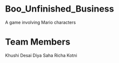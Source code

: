 # Boo_Unfinished_Business
A game involving Mario characters
# Team Members #
Khushi Desai
Diya Saha
Richa Kotni
